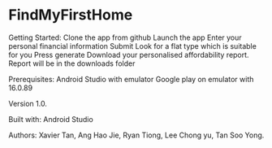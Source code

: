 # FindMyFirstHome

Getting Started:
Clone the app from github
Launch the app
Enter your personal financial information
Submit
Look for a flat type which is suitable for you
Press generate
Download your personalised affordability report.
Report will be in the downloads folder

Prerequisites:
Android Studio with emulator
Google play on emulator with 16.0.89

Version 1.0.

Built with:
Android Studio

Authors:
Xavier Tan, Ang Hao Jie, Ryan Tiong, Lee Chong yu, Tan Soo Yong.
